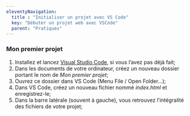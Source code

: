```yaml
---
eleventyNavigation:
  title : "Initialiser un projet avec VS Code"
  key: "Débuter un projet web avec VSCode"
  parent: "Pratiques"
---
```


### Mon premier projet

1. Installez et lancez [Visual Studio Code](https://code.visualstudio.com/), si vous l’avez pas déjà fait;
2. Dans les documents de votre ordinateur, créez un nouveau dossier portant le nom de *Mon premier projet*;
3. Ouvrez ce dossier dans VS Code (Menu File / Open Folder…);
4. Dans VS Code, créez un nouveau fichier nommé *index.html* et enregistrez-le;
5. Dans la barre latérale (souvent à gauche), vous retrouvez l’intégralité des fichiers de votre projet;